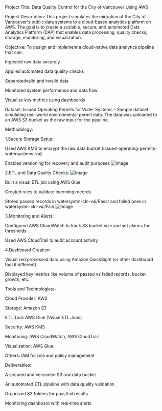 Project Title:
Data Quality Control for the City of Vancouver Using AWS

Project Description:
This project simulates the migration of the City of Vancouver's public data systems to a cloud-based analytics platform on AWS. The goal is to create a scalable, secure, and automated Data Analytics Platform (DAP) that enables data processing, quality checks, storage, monitoring, and visualization.

Objective:
To design and implement a cloud-native data analytics pipeline that can:

Ingested raw data securely

Applied automated data quality checks

Separatedvalid and invalid data

Monitored system performance and data flow

Visualize key metrics using dashboards

Dataset:
Issued Operating Permits for Water Systems – Sample dataset simulating real-world environmental permit data. The data was uploaded to an AWS S3 bucket as the raw input for the pipeline.

Methodology:

1.Secure Storage Setup:

Used AWS KMS to encrypt the raw data bucket (issued-operating-permits-watersystems-vai)

Enabled versioning for recovery and audit purposes ![Image](https://github.com/user-attachments/assets/cbe63b8c-c9dd-462d-a822-50089c083574)

2.ETL and Data Quality Checks: ![Image](https://github.com/user-attachments/assets/c23d4171-3084-4149-8200-9f7753f5ed40)

Built a visual ETL job using AWS Glue 

Created rules to validate incoming records

Stored passed records in watersystm-cln-vai/Pass/ and failed ones in watersystm-cln-vai/Fail/ ![Image](https://github.com/user-attachments/assets/20743f09-8bb1-4eeb-aa0e-4113463fbd80)

3.Monitoring and Alerts:

Configured AWS CloudWatch to track S3 bucket size and set alarms for thresholds

Used AWS CloudTrail to audit account activity

4.Dashboard Creation:

Visualized processed data using Amazon QuickSight (or other dashboard tool if different)

Displayed key metrics like volume of passed vs failed records, bucket growth, etc.

Tools and Technologies:-

Cloud Provider: AWS

Storage: Amazon S3

ETL Tool: AWS Glue (Visual ETL Jobs)

Security: AWS KMS

Monitoring: AWS CloudWatch, AWS CloudTrail

Visualization: AWS Glue

Others: IAM for role and policy management

Deliverables:

A secured and versioned S3 raw data bucket

An automated ETL pipeline with data quality validation

Organized S3 folders for pass/fail results

Monitoring dashboard with real-time alerts


